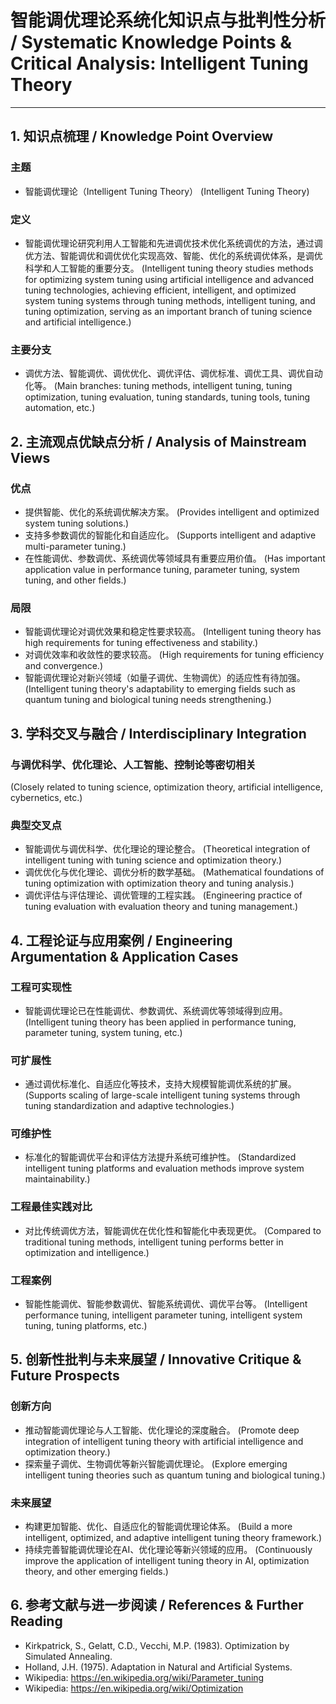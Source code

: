 # 智能调优理论系统化知识点与批判性分析 / Systematic Knowledge Points & Critical Analysis: Intelligent Tuning Theory

---

## 1. 知识点梳理 / Knowledge Point Overview

### 主题

- 智能调优理论（Intelligent Tuning Theory）
  (Intelligent Tuning Theory)

### 定义

- 智能调优理论研究利用人工智能和先进调优技术优化系统调优的方法，通过调优方法、智能调优和调优优化实现高效、智能、优化的系统调优体系，是调优科学和人工智能的重要分支。
  (Intelligent tuning theory studies methods for optimizing system tuning using artificial intelligence and advanced tuning technologies, achieving efficient, intelligent, and optimized system tuning systems through tuning methods, intelligent tuning, and tuning optimization, serving as an important branch of tuning science and artificial intelligence.)

### 主要分支

- 调优方法、智能调优、调优优化、调优评估、调优标准、调优工具、调优自动化等。
  (Main branches: tuning methods, intelligent tuning, tuning optimization, tuning evaluation, tuning standards, tuning tools, tuning automation, etc.)

## 2. 主流观点优缺点分析 / Analysis of Mainstream Views

### 优点

- 提供智能、优化的系统调优解决方案。
  (Provides intelligent and optimized system tuning solutions.)
- 支持多参数调优的智能化和自适应化。
  (Supports intelligent and adaptive multi-parameter tuning.)
- 在性能调优、参数调优、系统调优等领域具有重要应用价值。
  (Has important application value in performance tuning, parameter tuning, system tuning, and other fields.)

### 局限

- 智能调优理论对调优效果和稳定性要求较高。
  (Intelligent tuning theory has high requirements for tuning effectiveness and stability.)
- 对调优效率和收敛性的要求较高。
  (High requirements for tuning efficiency and convergence.)
- 智能调优理论对新兴领域（如量子调优、生物调优）的适应性有待加强。
  (Intelligent tuning theory's adaptability to emerging fields such as quantum tuning and biological tuning needs strengthening.)

## 3. 学科交叉与融合 / Interdisciplinary Integration

### 与调优科学、优化理论、人工智能、控制论等密切相关

  (Closely related to tuning science, optimization theory, artificial intelligence, cybernetics, etc.)

### 典型交叉点

- 智能调优与调优科学、优化理论的理论整合。
  (Theoretical integration of intelligent tuning with tuning science and optimization theory.)
- 调优优化与优化理论、调优分析的数学基础。
  (Mathematical foundations of tuning optimization with optimization theory and tuning analysis.)
- 调优评估与评估理论、调优管理的工程实践。
  (Engineering practice of tuning evaluation with evaluation theory and tuning management.)

## 4. 工程论证与应用案例 / Engineering Argumentation & Application Cases

### 工程可实现性

- 智能调优理论已在性能调优、参数调优、系统调优等领域得到应用。
  (Intelligent tuning theory has been applied in performance tuning, parameter tuning, system tuning, etc.)

### 可扩展性

- 通过调优标准化、自适应化等技术，支持大规模智能调优系统的扩展。
  (Supports scaling of large-scale intelligent tuning systems through tuning standardization and adaptive technologies.)

### 可维护性

- 标准化的智能调优平台和评估方法提升系统可维护性。
  (Standardized intelligent tuning platforms and evaluation methods improve system maintainability.)

### 工程最佳实践对比

- 对比传统调优方法，智能调优在优化性和智能化中表现更优。
  (Compared to traditional tuning methods, intelligent tuning performs better in optimization and intelligence.)

### 工程案例

- 智能性能调优、智能参数调优、智能系统调优、调优平台等。
  (Intelligent performance tuning, intelligent parameter tuning, intelligent system tuning, tuning platforms, etc.)

## 5. 创新性批判与未来展望 / Innovative Critique & Future Prospects

### 创新方向

- 推动智能调优理论与人工智能、优化理论的深度融合。
  (Promote deep integration of intelligent tuning theory with artificial intelligence and optimization theory.)
- 探索量子调优、生物调优等新兴智能调优理论。
  (Explore emerging intelligent tuning theories such as quantum tuning and biological tuning.)

### 未来展望

- 构建更加智能、优化、自适应化的智能调优理论体系。
  (Build a more intelligent, optimized, and adaptive intelligent tuning theory framework.)
- 持续完善智能调优理论在AI、优化理论等新兴领域的应用。
  (Continuously improve the application of intelligent tuning theory in AI, optimization theory, and other emerging fields.)

## 6. 参考文献与进一步阅读 / References & Further Reading

- Kirkpatrick, S., Gelatt, C.D., Vecchi, M.P. (1983). Optimization by Simulated Annealing.
- Holland, J.H. (1975). Adaptation in Natural and Artificial Systems.
- Wikipedia: <https://en.wikipedia.org/wiki/Parameter_tuning>
- Wikipedia: <https://en.wikipedia.org/wiki/Optimization>
